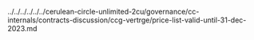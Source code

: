 ../../../../../../cerulean-circle-unlimited-2cu/governance/cc-internals/contracts-discussion/ccg-vertrge/price-list-valid-until-31-dec-2023.md